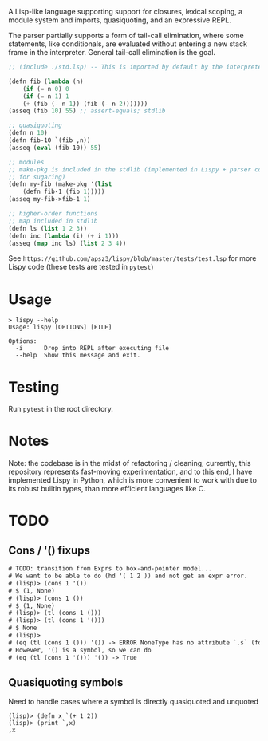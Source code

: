 
A Lisp-like language supporting support for closures, lexical scoping, a module system and imports, quasiquoting, and an expressive REPL.

The parser partially supports a form of tail-call elimination, where some statements,
like conditionals, are evaluated without entering a new stack frame in the interpreter.
General tail-call elimination is the goal.

```lisp
;; (include ./std.lsp) -- This is imported by default by the interpreter

(defn fib (lambda (n)
    (if (= n 0) 0
    (if (= n 1) 1
    (+ (fib (- n 1)) (fib (- n 2)))))))
(asseq (fib 10) 55) ;; assert-equals; stdlib

;; quasiquoting
(defn n 10)
(defn fib-10 `(fib ,n))
(asseq (eval (fib-10)) 55)

;; modules
;; make-pkg is included in the stdlib (implemented in Lispy + parser convention
;; for sugaring)
(defn my-fib (make-pkg '(list
    (defn fib-1 (fib 1)))))
(asseq my-fib->fib-1 1)

;; higher-order functions
;; map included in stdlib
(defn ls (list 1 2 3))
(defn inc (lambda (i) (+ i 1)))
(asseq (map inc ls) (list 2 3 4))
```

See  `https://github.com/apsz3/lispy/blob/master/tests/test.lsp` for more
Lispy code (these tests are tested in `pytest`)

# Usage

```
> lispy --help
Usage: lispy [OPTIONS] [FILE]

Options:
  -i      Drop into REPL after executing file
  --help  Show this message and exit.
```

# Testing

Run `pytest` in the root directory.

# Notes

Note: the codebase is in the midst of refactoring / cleaning; currently, this repository represents fast-moving experimentation, and to this end, I have implemented Lispy in Python, which is more convenient to work with due to its robust builtin types, than more efficient languages like C.

# TODO

## Cons / '() fixups
```txt
# TODO: transition from Exprs to box-and-pointer model...
# We want to be able to do (hd '( 1 2 )) and not get an expr error.
# (lisp)> (cons 1 '())
# $ (1, None)
# (lisp)> (cons 1 ())
# $ (1, None)
# (lisp)> (tl (cons 1 ()))
# (lisp)> (tl (cons 1 '()))
# $ None
# (lisp)>
# (eq (tl (cons 1 ())) '()) -> ERROR NoneType has no attribute `.s` (for comparison)
# However, '() is a symbol, so we can do
# (eq (tl (cons 1 '())) '()) -> True
```

## Quasiquoting symbols

Need to handle cases where a symbol is directly quasiquoted and unquoted

```
(lisp)> (defn x `(+ 1 2))
(lisp)> (print `,x)
,x
```
